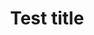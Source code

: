 ---
title: Test title
link: https://www.youtube.com/embed//dOgyJjrgato
description: Lorem ipsum dolor sit amet, consectetur adipiscing elit, sed do eiusmod tempor incididunt ut labore et dolore magna aliqua. Ut enim ad minim veniam, quis nostrud exercitation ullamco
---